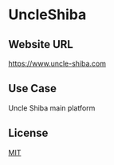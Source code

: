 # UncleShiba

## Website URL
https://www.uncle-shiba.com

## Use Case
Uncle Shiba main platform

## License
[MIT](https://choosealicense.com/licenses/mit)
